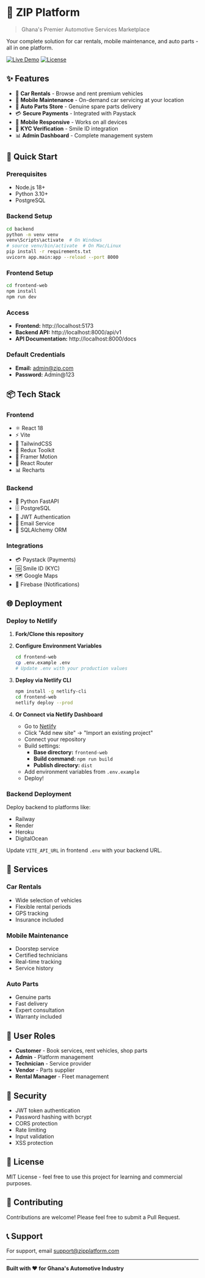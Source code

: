 # 🚗 ZIP Platform

> Ghana's Premier Automotive Services Marketplace

Your complete solution for car rentals, mobile maintenance, and auto parts - all in one platform.

[![Live Demo](https://img.shields.io/badge/demo-live-success)](https://your-netlify-url.netlify.app)
[![License](https://img.shields.io/badge/license-MIT-blue)](LICENSE)

## ✨ Features

- 🚗 **Car Rentals** - Browse and rent premium vehicles
- 🔧 **Mobile Maintenance** - On-demand car servicing at your location
- 🛒 **Auto Parts Store** - Genuine spare parts delivery
- 💳 **Secure Payments** - Integrated with Paystack
- 📱 **Mobile Responsive** - Works on all devices
- 🔐 **KYC Verification** - Smile ID integration
- 📊 **Admin Dashboard** - Complete management system

## 🚀 Quick Start

### Prerequisites
- Node.js 18+
- Python 3.10+
- PostgreSQL

### Backend Setup
```bash
cd backend
python -m venv venv
venv\Scripts\activate  # On Windows
# source venv/bin/activate  # On Mac/Linux
pip install -r requirements.txt
uvicorn app.main:app --reload --port 8000
```

### Frontend Setup
```bash
cd frontend-web
npm install
npm run dev
```

### Access
- **Frontend:** http://localhost:5173
- **Backend API:** http://localhost:8000/api/v1
- **API Documentation:** http://localhost:8000/docs

### Default Credentials
- **Email:** admin@zip.com
- **Password:** Admin@123

## 📦 Tech Stack

### Frontend
- ⚛️ React 18
- ⚡ Vite
- 🎨 TailwindCSS
- 🔄 Redux Toolkit
- 📱 Framer Motion
- 🎯 React Router
- 📊 Recharts

### Backend
- 🐍 Python FastAPI
- 🗄️ PostgreSQL
- 🔐 JWT Authentication
- 📧 Email Service
- 💾 SQLAlchemy ORM

### Integrations
- 💳 Paystack (Payments)
- 🆔 Smile ID (KYC)
- 🗺️ Google Maps
- 🔔 Firebase (Notifications)

## 🌐 Deployment

### Deploy to Netlify

1. **Fork/Clone this repository**

2. **Configure Environment Variables**
   ```bash
   cd frontend-web
   cp .env.example .env
   # Update .env with your production values
   ```

3. **Deploy via Netlify CLI**
   ```bash
   npm install -g netlify-cli
   cd frontend-web
   netlify deploy --prod
   ```

4. **Or Connect via Netlify Dashboard**
   - Go to [Netlify](https://app.netlify.com)
   - Click "Add new site" → "Import an existing project"
   - Connect your repository
   - Build settings:
     - **Base directory:** `frontend-web`
     - **Build command:** `npm run build`
     - **Publish directory:** `dist`
   - Add environment variables from `.env.example`
   - Deploy!

### Backend Deployment

Deploy backend to platforms like:
- Railway
- Render
- Heroku
- DigitalOcean

Update `VITE_API_URL` in frontend `.env` with your backend URL.

## 📱 Services

### Car Rentals
- Wide selection of vehicles
- Flexible rental periods
- GPS tracking
- Insurance included

### Mobile Maintenance
- Doorstep service
- Certified technicians
- Real-time tracking
- Service history

### Auto Parts
- Genuine parts
- Fast delivery
- Expert consultation
- Warranty included

## 👥 User Roles

- **Customer** - Book services, rent vehicles, shop parts
- **Admin** - Platform management
- **Technician** - Service provider
- **Vendor** - Parts supplier
- **Rental Manager** - Fleet management

## 🔐 Security

- JWT token authentication
- Password hashing with bcrypt
- CORS protection
- Rate limiting
- Input validation
- XSS protection

## 📄 License

MIT License - feel free to use this project for learning and commercial purposes.

## 🤝 Contributing

Contributions are welcome! Please feel free to submit a Pull Request.

## 📞 Support

For support, email support@zipplatform.com

---

**Built with ❤️ for Ghana's Automotive Industry**
